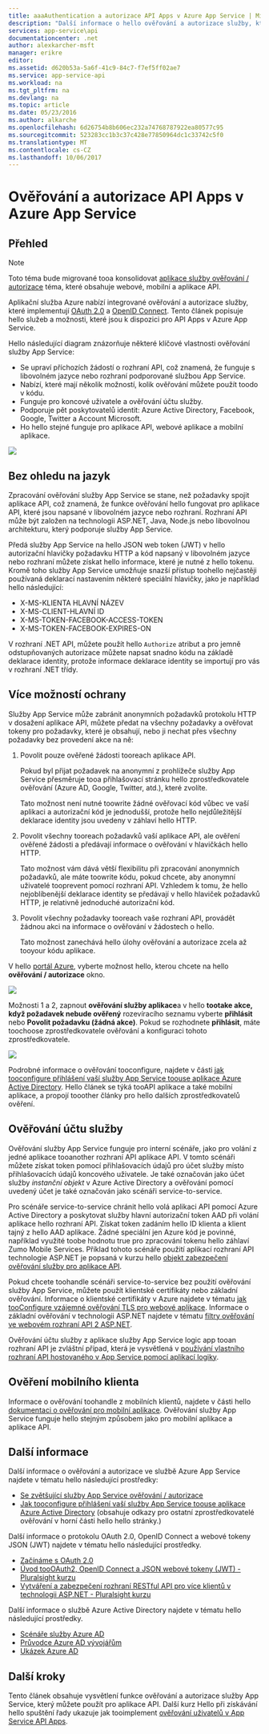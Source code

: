 ```yaml
---
title: aaaAuthentication a autorizace API Apps v Azure App Service | Microsoft Docs
description: "Další informace o hello ověřování a autorizace služby, které poskytuje Azure App Service API Apps."
services: app-service\api
documentationcenter: .net
author: alexkarcher-msft
manager: erikre
editor: 
ms.assetid: d620b53a-5a6f-41c9-84c7-f7ef5ff02ae7
ms.service: app-service-api
ms.workload: na
ms.tgt_pltfrm: na
ms.devlang: na
ms.topic: article
ms.date: 05/23/2016
ms.author: alkarche
ms.openlocfilehash: 6d26754b8b606ec232a74768787922ea80577c95
ms.sourcegitcommit: 523283cc1b3c37c428e77850964dc1c33742c5f0
ms.translationtype: MT
ms.contentlocale: cs-CZ
ms.lasthandoff: 10/06/2017
---
```

# <a name="authentication-and-authorization-for-api-apps-in-azure-app-service"></a>Ověřování a autorizace API Apps v Azure App Service
## <a name="overview"></a>Přehled
> [!NOTE]
> Toto téma bude migrované tooa konsolidovat [aplikace služby ověřování / autorizace](../app-service/app-service-authentication-overview.md) téma, které obsahuje webové, mobilní a aplikace API.
> 
> 

Aplikační služba Azure nabízí integrované ověřování a autorizace služby, které implementují [OAuth 2.0](#oauth) a [OpenID Connect](#oauth). Tento článek popisuje hello služeb a možnosti, které jsou k dispozici pro API Apps v Azure App Service.

Hello následující diagram znázorňuje některé klíčové vlastnosti ověřování služby App Service:

* Se upraví příchozích žádostí o rozhraní API, což znamená, že funguje s libovolném jazyce nebo rozhraní podporované službou App Service.
* Nabízí, které mají několik možností, kolik ověřování můžete použít toodo v kódu.
* Funguje pro koncové uživatele a ověřování účtu služby. 
* Podporuje pět poskytovatelů identit: Azure Active Directory, Facebook, Google, Twitter a Account Microsoft.
* Ho hello stejné funguje pro aplikace API, webové aplikace a mobilní aplikace.

![](./media/app-service-api-authentication/api-apps-overview.png)

## <a name="language-agnostic"></a>Bez ohledu na jazyk
Zpracování ověřování služby App Service se stane, než požadavky spojit aplikace API, což znamená, že funkce ověřování hello fungovat pro aplikace API, které jsou napsané v libovolném jazyce nebo rozhraní.  Rozhraní API může být založen na technologii ASP.NET, Java, Node.js nebo libovolnou architekturu, který podporuje služby App Service.

Předá služby App Service na hello JSON web token (JWT) v hello autorizační hlavičky požadavku HTTP a kód napsaný v libovolném jazyce nebo rozhraní můžete získat hello informace, které je nutné z hello tokenu. Kromě toho služby App Service umožňuje snazší přístup toohello nejčastěji používaná deklarací nastavením některé speciální hlavičky, jako je například hello následující:

* X-MS-KLIENTA HLAVNÍ NÁZEV
* X-MS-CLIENT-HLAVNÍ ID
* X-MS-TOKEN-FACEBOOK-ACCESS-TOKEN
* X-MS-TOKEN-FACEBOOK-EXPIRES-ON

V rozhraní .NET API, můžete použít hello `Authorize` atribut a pro jemně odstupňovaných autorizace můžete napsat snadno kódu na základě deklarace identity, protože informace deklarace identity se importují pro vás v rozhraní .NET třídy.

## <a name="multiple-protection-options"></a>Více možností ochrany
Služby App Service může zabránit anonymních požadavků protokolu HTTP v dosažení aplikace API, můžete předat na všechny požadavky a ověřovat tokeny pro požadavky, které je obsahují, nebo ji nechat přes všechny požadavky bez provedení akce na ně:

1. Povolit pouze ověřené žádosti tooreach aplikace API.
   
    Pokud byl přijat požadavek na anonymní z prohlížeče služby App Service přesměruje tooa přihlašovací stránku hello zprostředkovatele ověřování (Azure AD, Google, Twitter, atd.), které zvolíte. 
   
    Tato možnost není nutné toowrite žádné ověřovací kód vůbec ve vaší aplikaci a autorizační kód je jednodušší, protože hello nejdůležitější deklarace identity jsou uvedeny v záhlaví hello HTTP.
2. Povolit všechny tooreach požadavků vaší aplikace API, ale ověření ověřené žádosti a předávají informace o ověřování v hlavičkách hello HTTP.
   
    Tato možnost vám dává větší flexibilitu při zpracování anonymních požadavků, ale máte toowrite kódu, pokud chcete, aby anonymní uživatelé tooprevent pomocí rozhraní API. Vzhledem k tomu, že hello nejoblíbenější deklarace identity se předávají v hello hlaviček požadavků HTTP, je relativně jednoduché autorizační kód.
3. Povolit všechny požadavky tooreach vaše rozhraní API, provádět žádnou akci na informace o ověřování v žádostech o hello.
   
    Tato možnost zanechává hello úlohy ověřování a autorizace zcela až tooyour kódu aplikace.

V hello [portál Azure](https://portal.azure.com/), vyberte možnost hello, kterou chcete na hello **ověřování / autorizace** okno.

![](./media/app-service-api-authentication/authblade.png)

Možnosti 1 a 2, zapnout **ověřování služby aplikace**a v hello **tootake akce, když požadavek nebude ověřený** rozevíracího seznamu vyberte **přihlásit** nebo **Povolit požadavku (žádná akce)**.  Pokud se rozhodnete **přihlásit**, máte toochoose zprostředkovatele ověřování a konfiguraci tohoto zprostředkovatele.

![](./media/app-service-api-authentication/actiontotake.png)

Podrobné informace o ověřování tooconfigure, najdete v části [jak tooconfigure přihlášení vaší služby App Service toouse aplikace Azure Active Directory](../app-service-mobile/app-service-mobile-how-to-configure-active-directory-authentication.md). Hello článek se týká tooAPI aplikace a také mobilní aplikace, a propojí tooother články pro hello dalších zprostředkovatelů ověření.

## <a id="internal"></a>Ověřování účtu služby
Ověřování služby App Service funguje pro interní scénáře, jako pro volání z jedné aplikace tooanother rozhraní API aplikace API. V tomto scénáři můžete získat token pomocí přihlašovacích údajů pro účet služby místo přihlašovacích údajů koncového uživatele. Je také označován jako účet služby *instanční objekt* v Azure Active Directory a ověřování pomocí uvedený účet je také označován jako scénáři service-to-service. 

Pro scénáře service-to-service chránit hello volá aplikaci API pomocí Azure Active Directory a poskytovat služby hlavní autorizační token AAD při volání aplikace hello rozhraní API. Získat token zadáním hello ID klienta a klient tajný z hello AAD aplikace. Žádné speciální jen Azure kód je povinné, například využité toobe hodnotu true pro zpracování tokenu hello záhlaví Zumo Mobile Services. Příklad tohoto scénáře použití aplikací rozhraní API technologie ASP.NET je popsaná v kurzu hello [objekt zabezpečení ověřování služby pro aplikace API](app-service-api-dotnet-service-principal-auth.md).

Pokud chcete toohandle scénáři service-to-service bez použití ověřování služby App Service, můžete použít klientské certifikáty nebo základní ověřování. Informace o klientské certifikáty v Azure najdete v tématu [jak tooConfigure vzájemné ověřování TLS pro webové aplikace](../app-service-web/app-service-web-configure-tls-mutual-auth.md). Informace o základní ověřování v technologii ASP.NET najdete v tématu [filtry ověřování ve webovém rozhraní API 2 ASP.NET](http://www.asp.net/web-api/overview/security/authentication-filters).

Ověřování účtu služby z aplikace služby App Service logic app tooan rozhraní API je zvláštní případ, která je vysvětlená v [používání vlastního rozhraní API hostovaného v App Service pomocí aplikací logiky](../logic-apps/logic-apps-custom-hosted-api.md).

## <a name="mobile-client-authentication"></a>Ověření mobilního klienta
Informace o ověřování toohandle z mobilních klientů, najdete v části hello [dokumentaci o ověřování pro mobilní aplikace](../app-service-mobile/app-service-mobile-ios-get-started-users.md). Ověřování služby App Service funguje hello stejným způsobem jako pro mobilní aplikace a aplikace API.

## <a name="more-information"></a>Další informace
Další informace o ověřování a autorizace ve službě Azure App Service najdete v tématu hello následující prostředky:

* [Se zvětšující služby App Service ověřování / autorizace](https://azure.microsoft.com/blog/announcing-app-service-authentication-authorization/)
* [Jak tooconfigure přihlášení vaší služby App Service toouse aplikace Azure Active Directory](../app-service-mobile/app-service-mobile-how-to-configure-active-directory-authentication.md) (obsahuje odkazy pro ostatní zprostředkovatelé ověřování v horní části hello hello stránky.) 

Další informace o protokolu OAuth 2.0, OpenID Connect a webové tokeny JSON (JWT) najdete v tématu hello následující prostředky.

* [Začínáme s OAuth 2.0](http://shop.oreilly.com/product/0636920021810.do "Začínáme s OAuth 2.0") 
* [Úvod tooOAuth2, OpenID Connect a JSON webové tokeny (JWT) - Pluralsight kurzu](http://www.pluralsight.com/courses/oauth2-json-web-tokens-openid-connect-introduction) 
* [Vytváření a zabezpečení rozhraní RESTful API pro více klientů v technologii ASP.NET - Pluralsight kurzu](http://www.pluralsight.com/courses/building-securing-restful-api-aspdotnet)

Další informace o službě Azure Active Directory najdete v tématu hello následující prostředky.

* [Scénáře služby Azure AD](http://aka.ms/aadscenarios)
* [Průvodce Azure AD vývojářům](http://aka.ms/aaddev)
* [Ukázek Azure AD](http://aka.ms/aadsamples)

## <a name="next-steps"></a>Další kroky
Tento článek obsahuje vysvětlení funkce ověřování a autorizace služby App Service, který můžete použít pro aplikace API. Další kurz Hello při získávání hello spuštění řady ukazuje jak tooimplement [ověřování uživatelů v App Service API Apps](app-service-api-dotnet-user-principal-auth.md).

